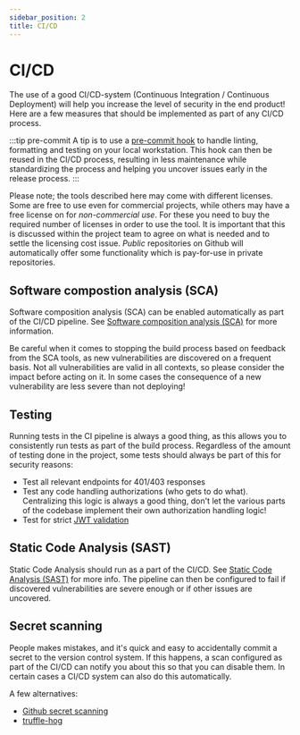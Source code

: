 ```yaml
---
sidebar_position: 2
title: CI/CD
---
```

# CI/CD

The use of a good CI/CD-system (Continuous Integration / Continuous Deployment) will help you increase the level of security in the end product! Here are a few measures that should be implemented as part of any CI/CD process.

:::tip pre-commit
A tip is to use a [pre-commit hook](https://pre-commit.com) to handle linting, formatting and testing on your local workstation. This hook can then be reused in the CI/CD process, resulting in less maintenance while standardizing the process and helping you uncover issues early in the release process. 
:::

Please note; the tools described here may come with different licenses. Some are free to use even for commercial projects, while others may have a free license on for _non-commercial use_. For these you need to buy the required number of licenses in order to use the tool. It is important that this is discussed within the project team to agree on what is needed and to settle the licensing cost issue. _Public_ repositories on  Github will automatically offer some functionality which is pay-for-use in private repositories. 

## Software compostion analysis (SCA)

Software composition analysis (SCA) can be enabled automatically as part of the CI/CD pipeline. See [Software composition analysis (SCA)](software-composition-analysis-sca.md) for more information. 

Be careful when it comes to stopping the build process based on feedback from the SCA tools, as new vulnerabilities are discovered on a frequent basis. Not all vulnerabilities are valid in all contexts, so please consider the impact before acting on it. In some cases the consequence of a new vulnerability are less severe than not deploying!

## Testing

Running tests in the CI pipeline is always a good thing, as this allows you to consistently run tests as part of the build process. Regardless of the amount of testing done in the project, some tests should always be part of this for security reasons: 

- Test all relevant endpoints for 401/403 responses
- Test any code handling authorizations (who gets to do what). Centralizing this logic is always a good thing, don't let the various parts of the codebase implement their own authorization handling logic!
- Test for strict [JWT validation](https://owasp.org/www-project-web-security-testing-guide/latest/4-Web_Application_Security_Testing/06-Session_Management_Testing/10-Testing_JSON_Web_Tokens)

## Static Code Analysis (SAST)

Static Code Analysis should run as a part of the CI/CD. See [Static Code Analysis (SAST)](statisk-kodeanalyse-sast.md) for more info.
The pipeline can then be configured to fail if discovered vulnerabilities are severe enough or if other issues are uncovered. 

## Secret scanning

People makes mistakes, and it's quick and easy to accidentally commit a secret to the version control system. If this happens, a scan configured as part of the CI/CD can notify you about this so that you can disable them. In certain cases a CI/CD system can also do this automatically.

A few alternatives:

- [Github secret scanning](https://docs.github.com/en/code-security/secret-scanning/about-secret-scanning)
- [truffle-hog](https://github.com/trufflesecurity/trufflehog)
